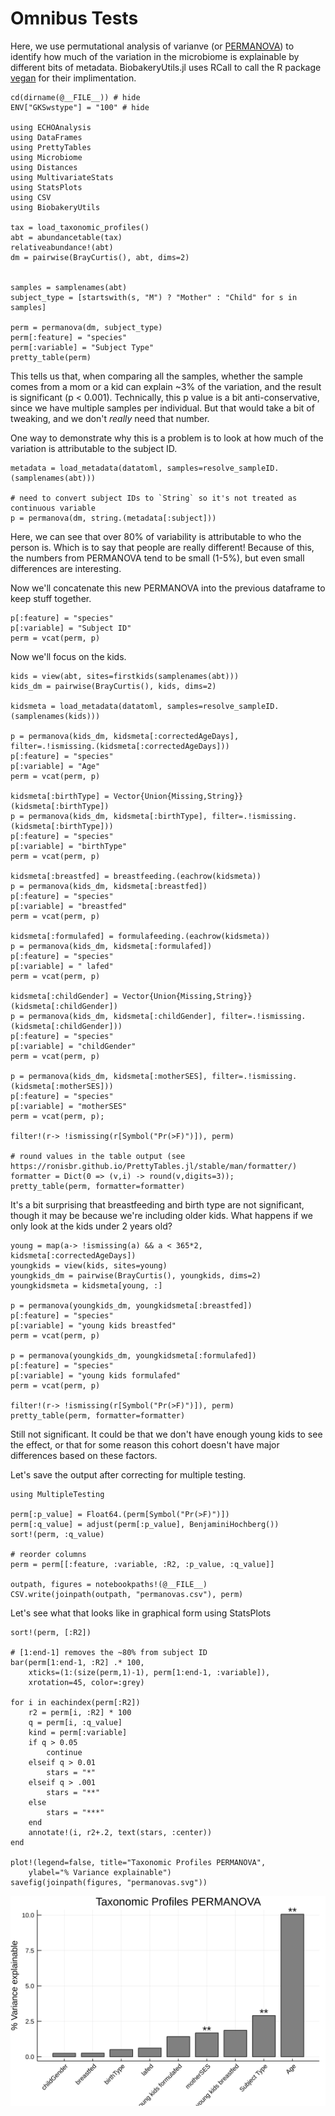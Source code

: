 # Omnibus Tests

Here, we use permutational analysis of varianve
(or [PERMANOVA](https://en.wikipedia.org/wiki/Permutational_analysis_of_variance))
to identify how much of the variation in the microbiome
is explainable by different bits of metadata.
BiobakeryUtils.jl uses RCall to call the R package [vegan](https://cran.r-project.org/web/packages/vegan/index.html)
for their implimentation.

```@example omnibus
cd(dirname(@__FILE__)) # hide
ENV["GKSwstype"] = "100" # hide

using ECHOAnalysis
using DataFrames
using PrettyTables
using Microbiome
using Distances
using MultivariateStats
using StatsPlots
using CSV
using BiobakeryUtils

tax = load_taxonomic_profiles()
abt = abundancetable(tax)
relativeabundance!(abt)
dm = pairwise(BrayCurtis(), abt, dims=2)


samples = samplenames(abt)
subject_type = [startswith(s, "M") ? "Mother" : "Child" for s in samples]

perm = permanova(dm, subject_type)
perm[:feature] = "species"
perm[:variable] = "Subject Type"
pretty_table(perm)
```

This tells us that, when comparing all the samples, whether the sample
comes from a mom or a kid can explain ~3% of the variation,
and the result is significant (p < 0.001).
Technically, this p value is a bit anti-conservative,
since we have multiple samples per individual.
But that would take a bit of tweaking,
and we don't *really* need that number.

One way to demonstrate why this is a problem
is to look at how much of the variation is attributable to the subject ID.

```@example omnibus
metadata = load_metadata(datatoml, samples=resolve_sampleID.(samplenames(abt)))

# need to convert subject IDs to `String` so it's not treated as continuous variable
p = permanova(dm, string.(metadata[:subject]))
```

Here, we can see that over 80% of variability is attributable to who the person is.
Which is to say that people are really different!
Because of this, the numbers from PERMANOVA tend to be small (1-5%),
but even small differences are interesting.

Now we'll concatenate this new PERMANOVA into the previous dataframe to keep stuff together.

```@example ombnibus
p[:feature] = "species"
p[:variable] = "Subject ID"
perm = vcat(perm, p)
```

Now we'll focus on the kids.

```@example omnibus
kids = view(abt, sites=firstkids(samplenames(abt)))
kids_dm = pairwise(BrayCurtis(), kids, dims=2)

kidsmeta = load_metadata(datatoml, samples=resolve_sampleID.(samplenames(kids)))

p = permanova(kids_dm, kidsmeta[:correctedAgeDays], filter=.!ismissing.(kidsmeta[:correctedAgeDays]))
p[:feature] = "species"
p[:variable] = "Age"
perm = vcat(perm, p)

kidsmeta[:birthType] = Vector{Union{Missing,String}}(kidsmeta[:birthType])
p = permanova(kids_dm, kidsmeta[:birthType], filter=.!ismissing.(kidsmeta[:birthType]))
p[:feature] = "species"
p[:variable] = "birthType"
perm = vcat(perm, p)

kidsmeta[:breastfed] = breastfeeding.(eachrow(kidsmeta))
p = permanova(kids_dm, kidsmeta[:breastfed])
p[:feature] = "species"
p[:variable] = "breastfed"
perm = vcat(perm, p)

kidsmeta[:formulafed] = formulafeeding.(eachrow(kidsmeta))
p = permanova(kids_dm, kidsmeta[:formulafed])
p[:feature] = "species"
p[:variable] = " lafed"
perm = vcat(perm, p)

kidsmeta[:childGender] = Vector{Union{Missing,String}}(kidsmeta[:childGender])
p = permanova(kids_dm, kidsmeta[:childGender], filter=.!ismissing.(kidsmeta[:childGender]))
p[:feature] = "species"
p[:variable] = "childGender"
perm = vcat(perm, p)

p = permanova(kids_dm, kidsmeta[:motherSES], filter=.!ismissing.(kidsmeta[:motherSES]))
p[:feature] = "species"
p[:variable] = "motherSES"
perm = vcat(perm, p);

filter!(r-> !ismissing(r[Symbol("Pr(>F)")]), perm)

# round values in the table output (see https://ronisbr.github.io/PrettyTables.jl/stable/man/formatter/)
formatter = Dict(0 => (v,i) -> round(v,digits=3));
pretty_table(perm, formatter=formatter)
```

It's a bit surprising that breastfeeding and birth type are not significant,
though it may be because we're including older kids.
What happens if we only look at the kids under 2 years old?

```@example ombnibus
young = map(a-> !ismissing(a) && a < 365*2, kidsmeta[:correctedAgeDays])
youngkids = view(kids, sites=young)
youngkids_dm = pairwise(BrayCurtis(), youngkids, dims=2)
youngkidsmeta = kidsmeta[young, :]

p = permanova(youngkids_dm, youngkidsmeta[:breastfed])
p[:feature] = "species"
p[:variable] = "young kids breastfed"
perm = vcat(perm, p)

p = permanova(youngkids_dm, youngkidsmeta[:formulafed])
p[:feature] = "species"
p[:variable] = "young kids formulafed"
perm = vcat(perm, p)

filter!(r-> !ismissing(r[Symbol("Pr(>F)")]), perm)
pretty_table(perm, formatter=formatter)
```

Still not significant.
It could be that we don't have enough young kids to see the effect,
or that for some reason this cohort doesn't have major differences based on these factors.

Let's save the output after correcting for multiple testing.

```@example omnibus
using MultipleTesting

perm[:p_value] = Float64.(perm[Symbol("Pr(>F)")])
perm[:q_value] = adjust(perm[:p_value], BenjaminiHochberg())
sort!(perm, :q_value)

# reorder columns
perm = perm[[:feature, :variable, :R2, :p_value, :q_value]]

outpath, figures = notebookpaths!(@__FILE__)
CSV.write(joinpath(outpath, "permanovas.csv"), perm)
```

Let's see what that looks like in graphical form using StatsPlots

```@example omnibus
sort!(perm, [:R2])

# [1:end-1] removes the ~80% from subject ID
bar(perm[1:end-1, :R2] .* 100,
    xticks=(1:(size(perm,1)-1), perm[1:end-1, :variable]),
    xrotation=45, color=:grey)

for i in eachindex(perm[:R2])
    r2 = perm[i, :R2] * 100
    q = perm[i, :q_value]
    kind = perm[:variable]
    if q > 0.05
        continue
    elseif q > 0.01
        stars = "*"
    elseif q > .001
        stars = "**"
    else
        stars = "***"
    end
    annotate!(i, r2+.2, text(stars, :center))
end

plot!(legend=false, title="Taxonomic Profiles PERMANOVA",
    ylabel="% Variance explainable")
savefig(joinpath(figures, "permanovas.svg"))
```

![](../../data/figures/06/permanovas.svg)
